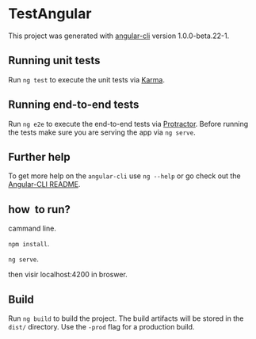 # TestAngular

This project was generated with [angular-cli](https://github.com/angular/angular-cli) version 1.0.0-beta.22-1.

## Running unit tests

Run `ng test` to execute the unit tests via [Karma](https://karma-runner.github.io).

## Running end-to-end tests

Run `ng e2e` to execute the end-to-end tests via [Protractor](http://www.protractortest.org/).
Before running the tests make sure you are serving the app via `ng serve`.


## Further help

To get more help on the `angular-cli` use `ng --help` or go check out the [Angular-CLI README](https://github.com/angular/angular-cli/blob/master/README.md).
## how  to run?

cammand line.  

`npm install`.

`ng serve`.

then visir localhost:4200 in broswer.
 
## Build

Run `ng build` to build the project. The build artifacts will be stored in the `dist/` directory. Use the `-prod` flag for a production build.

